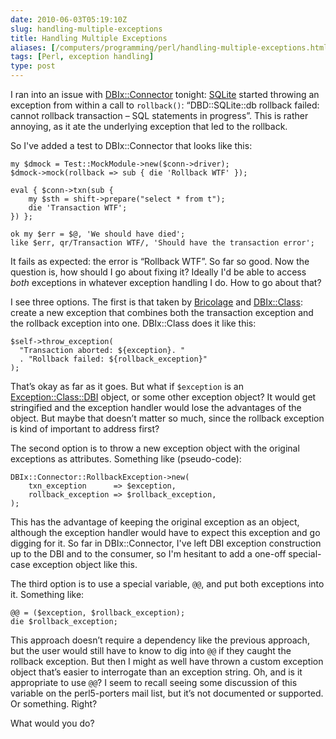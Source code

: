 ```yaml
--- 
date: 2010-06-03T05:19:10Z
slug: handling-multiple-exceptions
title: Handling Multiple Exceptions
aliases: [/computers/programming/perl/handling-multiple-exceptions.html]
tags: [Perl, exception handling]
type: post
---
```


I ran into an issue with [DBIx::Connector] tonight: [SQLite] started throwing an
exception from within a call to `rollback()`: “DBD::SQLite::db rollback failed:
cannot rollback transaction – SQL statements in progress”. This is rather
annoying, as it ate the underlying exception that led to the rollback.

So I've added a test to DBIx::Connector that looks like this:

    my $dmock = Test::MockModule->new($conn->driver);
    $dmock->mock(rollback => sub { die 'Rollback WTF' });

    eval { $conn->txn(sub {
        my $sth = shift->prepare("select * from t");
        die 'Transaction WTF';
    }) };

    ok my $err = $@, 'We should have died';
    like $err, qr/Transaction WTF/, 'Should have the transaction error';

It fails as expected: the error is “Rollback WTF”. So far so good. Now the
question is, how should I go about fixing it? Ideally I'd be able to access
*both* exceptions in whatever exception handling I do. How to go about that?

I see three options. The first is that taken by [Bricolage] and [DBIx::Class][]:
create a new exception that combines both the transaction exception and the
rollback exception into one. DBIx::Class does it like this:

    $self->throw_exception(
      "Transaction aborted: ${exception}. "
      . "Rollback failed: ${rollback_exception}"
    );

That’s okay as far as it goes. But what if `$exception` is an
[Exception::Class::DBI] object, or some other exception object? It would get
stringified and the exception handler would lose the advantages of the object.
But maybe that doesn’t matter so much, since the rollback exception is kind of
important to address first?

The second option is to throw a new exception object with the original
exceptions as attributes. Something like (pseudo-code):

    DBIx::Connector::RollbackException->new(
        txn_exception      => $exception,
        rollback_exception => $rollback_exception,
    );

This has the advantage of keeping the original exception as an object, although
the exception handler would have to expect this exception and go digging for it.
So far in DBIx::Connector, I've left DBI exception construction up to the DBI
and to the consumer, so I'm hesitant to add a one-off special-case exception
object like this.

The third option is to use a special variable, `@@`, and put both exceptions
into it. Something like:

    @@ = ($exception, $rollback_exception);
    die $rollback_exception;

This approach doesn’t require a dependency like the previous approach, but the
user would still have to know to dig into `@@` if they caught the rollback
exception. But then I might as well have thrown a custom exception object that’s
easier to interrogate than an exception string. Oh, and is it appropriate to use
`@@`? I seem to recall seeing some discussion of this variable on the
perl5-porters mail list, but it’s not documented or supported. Or something.
Right?

What would you do?

  [DBIx::Connector]: http://search.cpan.org/perldoc?DBIx::Connector
  [SQLite]: http://www.sqlite.org
  [Bricolage]: http://www.bricolagecms.org/
  [DBIx::Class]: http://search.cpan.org/perldoc?DBIx::Class
  [Exception::Class::DBI]: http://search.cpan.org/perldoc?Exception::Class::DBI

